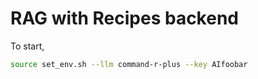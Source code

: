 # RAG with Recipes backend

To start,

```bash
source set_env.sh --llm command-r-plus --key AIfoobar
```
